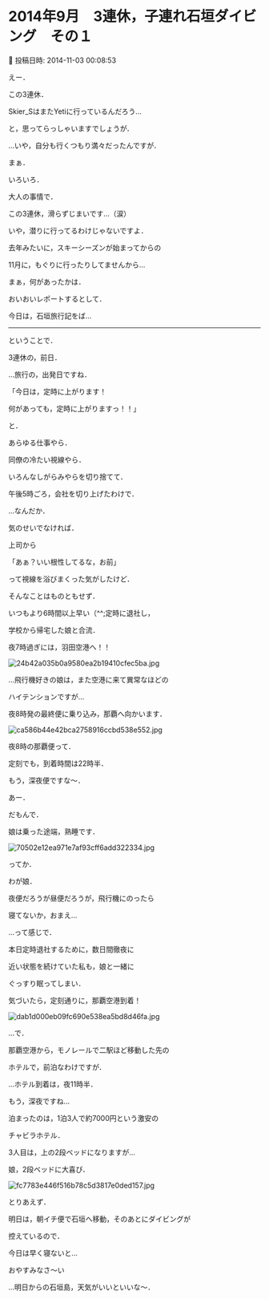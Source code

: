 # 2014年9月　3連休，子連れ石垣ダイビング　その１

📅 投稿日時: 2014-11-03 00:08:53

えー．


この3連休．


Skier_SはまたYetiに行っているんだろう…


と，思ってらっしゃいますでしょうが．





…いや，自分も行くつもり満々だったんですが．


まぁ．


いろいろ．


大人の事情で．


この3連休，滑らずじまいです…（涙）





いや，潜りに行ってるわけじゃないですよ．


去年みたいに，スキーシーズンが始まってからの


11月に，もぐりに行ったりしてませんから…





まぁ，何があったかは．


おいおいレポートするとして．





今日は，石垣旅行記をば…


-------





ということで．


3連休の，前日．


…旅行の，出発日ですね．





「今日は，定時に上がります！


何があっても，定時に上がりますっ！！」





と．


あらゆる仕事やら．


同僚の冷たい視線やら．


いろんなしがらみやらを切り捨てて．


午後5時ごろ，会社を切り上げたわけで．





…なんだか．


気のせいでなければ．


上司から


「あぁ？いい根性してるな，お前」


って視線を浴びまくった気がしたけど．


そんなことはものともせず．


いつもより6時間以上早い（^^;定時に退社し，





学校から帰宅した娘と合流．


夜7時過ぎには，羽田空港へ！！




![24b42a035b0a9580ea2b19410cfec5ba.jpg](images/24b42a035b0a9580ea2b19410cfec5ba.jpg)




…飛行機好きの娘は，また空港に来て異常なほどの


ハイテンションですが…





夜8時発の最終便に乗り込み，那覇へ向かいます．




![ca586b44e42bca2758916ccbd538e552.jpg](images/ca586b44e42bca2758916ccbd538e552.jpg)




夜8時の那覇便って．


定刻でも，到着時間は22時半．


もう，深夜便ですな～．





あー．


だもんで．


娘は乗った途端，熟睡です．




![70502e12ea971e7af93cff6add322334.jpg](images/70502e12ea971e7af93cff6add322334.jpg)




ってか．


わが娘．


夜便だろうが昼便だろうが，飛行機にのったら


寝てないか，おまえ…





…って感じで．


本日定時退社するために，数日間徹夜に


近い状態を続けていた私も，娘と一緒に


ぐっすり眠ってしまい．


気づいたら，定刻通りに，那覇空港到着！




![dab1d000eb09fc690e538ea5bd8d46fa.jpg](images/dab1d000eb09fc690e538ea5bd8d46fa.jpg)







…で．


那覇空港から，モノレールで二駅ほど移動した先の


ホテルで，前泊なわけですが．


…ホテル到着は，夜11時半．


もう，深夜ですね…





泊まったのは，1泊3人で約7000円という激安の


チャビラホテル．


3人目は，上の2段ベッドになりますが…


娘，2段ベッドに大喜び．




![fc7783e446f516b78c5d3817e0ded157.jpg](images/fc7783e446f516b78c5d3817e0ded157.jpg)







とりあえず．


明日は，朝イチ便で石垣へ移動，そのあとにダイビングが


控えているので．


今日は早く寝ないと…


おやすみなさ～い





…明日からの石垣島，天気がいいといいな～．
